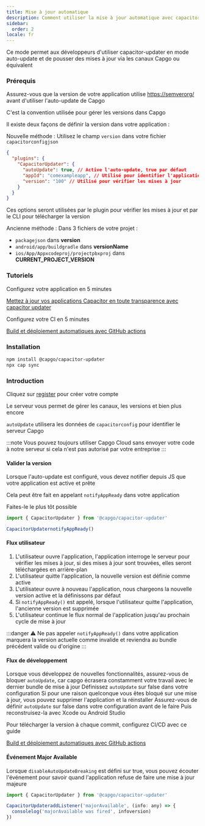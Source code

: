 ```yaml
---
title: Mise à jour automatique
description: Comment utiliser la mise à jour automatique avec capacitor-updater
sidebar:
  order: 2
locale: fr
---
```


Ce mode permet aux développeurs d'utiliser capacitor-updater en mode auto-update et de pousser des mises à jour via les canaux Capgo ou équivalent

### Prérequis

Assurez-vous que la version de votre application utilise [https://semverorg/](https://semverorg/) avant d'utiliser l'auto-update de Capgo

C'est la convention utilisée pour gérer les versions dans Capgo

Il existe deux façons de définir la version dans votre application :

Nouvelle méthode : Utilisez le champ `version` dans votre fichier `capacitorconfigjson`

```json
{
  "plugins": {
    "CapacitorUpdater": {
      "autoUpdate": true, // Active l'auto-update, true par défaut
      "appId": "comexampleapp", // Utilisé pour identifier l'application sur le serveur
      "version": "100" // Utilisé pour vérifier les mises à jour
    }
  }
}
```
Ces options seront utilisées par le plugin pour vérifier les mises à jour et par le CLI pour télécharger la version

Ancienne méthode :
Dans 3 fichiers de votre projet :

* `packagejson` dans **version**
* `android/app/buildgradle` dans **versionName**
* `ios/App/Appxcodeproj/projectpbxproj` dans **CURRENT\_PROJECT\_VERSION**

### Tutoriels

Configurez votre application en 5 minutes

[Mettez à jour vos applications Capacitor en toute transparence avec capacitor updater](https://capgoapp/blog/update-your-capacitor-apps-seamlessly-using-capacitor-updater)

Configurez votre CI en 5 minutes

[Build et déploiement automatiques avec GitHub actions](https://capgoapp/blog/automatic-build-and-release-with-github-actions)

### Installation

```bash
npm install @capgo/capacitor-updater
npx cap sync
```

### Introduction

Cliquez sur [register](https://capgoapp) pour créer votre compte

Le serveur vous permet de gérer les canaux, les versions et bien plus encore

`autoUpdate` utilisera les données de `capacitorconfig` pour identifier le serveur Capgo

:::note
Vous pouvez toujours utiliser Capgo Cloud sans envoyer votre code à notre serveur si cela n'est pas autorisé par votre entreprise
:::

#### Valider la version

Lorsque l'auto-update est configuré, vous devez notifier depuis JS que votre application est active et prête

Cela peut être fait en appelant `notifyAppReady` dans votre application

Faites-le le plus tôt possible

```ts
import { CapacitorUpdater } from '@capgo/capacitor-updater'

CapacitorUpdaternotifyAppReady()
```

#### Flux utilisateur
1. L'utilisateur ouvre l'application, l'application interroge le serveur pour vérifier les mises à jour, si des mises à jour sont trouvées, elles seront téléchargées en arrière-plan
2. L'utilisateur quitte l'application, la nouvelle version est définie comme active
3. L'utilisateur ouvre à nouveau l'application, nous chargeons la nouvelle version active et la définissons par défaut
4. Si `notifyAppReady()` est appelé, lorsque l'utilisateur quitte l'application, l'ancienne version est supprimée
5. L'utilisateur continue le flux normal de l'application jusqu'au prochain cycle de mise à jour

:::danger
⚠️ Ne pas appeler `notifyAppReady()` dans votre application marquera la version actuelle comme invalide et reviendra au bundle précédent valide ou d'origine
:::

#### Flux de développement

Lorsque vous développez de nouvelles fonctionnalités, assurez-vous de bloquer `autoUpdate`, car capgo écrasera constamment votre travail avec le dernier bundle de mise à jour
Définissez `autoUpdate` sur false dans votre configuration
Si pour une raison quelconque vous êtes bloqué sur une mise à jour, vous pouvez supprimer l'application et la réinstaller
Assurez-vous de définir `autoUpdate` sur false dans votre configuration avant de le faire
Puis reconstruisez-la avec Xcode ou Android Studio

Pour télécharger la version à chaque commit, configurez CI/CD avec ce guide

[Build et déploiement automatiques avec GitHub actions](https://capgoapp/blog/automatic-build-and-release-with-github-actions)

#### Événement Major Available

Lorsque `disableAutoUpdateBreaking` est défini sur true, vous pouvez écouter l'événement pour savoir quand l'application refuse de faire une mise à jour majeure

```jsx
import { CapacitorUpdater } from '@capgo/capacitor-updater'

CapacitorUpdateraddListener('majorAvailable', (info: any) => {
  consolelog('majorAvailable was fired', infoversion)
})
```